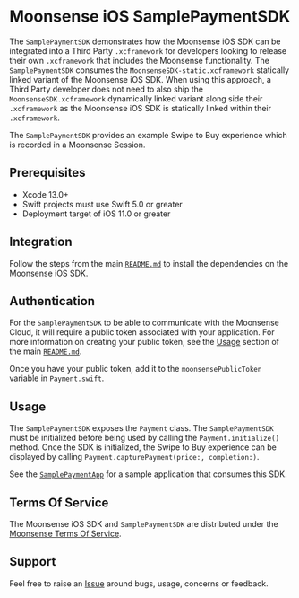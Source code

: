 # Moonsense iOS SamplePaymentSDK

The `SamplePaymentSDK` demonstrates how the Moonsense iOS SDK can be integrated into a Third Party `.xcframework` for developers looking to release their own `.xcframework` that includes the Moonsense functionality. The `SamplePaymentSDK` consumes the `MoonsenseSDK-static.xcframework` statically linked variant of the Moonsense iOS SDK. When using this approach, a Third Party developer does not need to also ship the `MoonsenseSDK.xcframework` dynamically linked variant along side their `.xcframework` as the Moonsense iOS SDK is statically linked within their `.xcframework`.

The `SamplePaymentSDK` provides an example Swipe to Buy experience which is recorded in a Moonsense Session.

## Prerequisites

- Xcode 13.0+
- Swift projects must use Swift 5.0 or greater
- Deployment target of iOS 11.0 or greater

## Integration

Follow the steps from the main [`README.md`](../README.md/#integration) to install the dependencies on the Moonsense iOS SDK.

## Authentication

For the `SamplePaymentSDK` to be able to communicate with the Moonsense Cloud, it will require a public token associated with your application. For more information on creating your public token, see the [Usage](../README.md/#usage) section of the main [`README.md`](../README.md).

Once you have your public token, add it to the  `moonsensePublicToken` variable in `Payment.swift`.

## Usage

The `SamplePaymentSDK` exposes the `Payment` class. The `SamplePaymentSDK` must be initialized before being used by calling the `Payment.initialize()` method. Once the SDK is initialized, the Swipe to Buy experience can be displayed by calling `Payment.capturePayment(price:, completion:)`.

See the [`SamplePaymentApp`](../SamplePaymentApp) for a sample application that consumes this SDK.

## Terms Of Service

The Moonsense iOS SDK and `SamplePaymentSDK` are distributed under the [Moonsense Terms Of Service](https://www.moonsense.io/terms-of-service).

## Support

Feel free to raise an [Issue](https://github.com/moonsense/moonsense-ios-sdk/issues) around bugs, usage, concerns or feedback.
